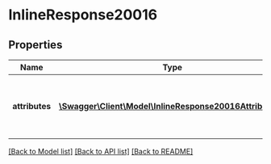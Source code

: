 # InlineResponse20016

## Properties
Name | Type | Description | Notes
------------ | ------------- | ------------- | -------------
**attributes** | [**\Swagger\Client\Model\InlineResponse20016Attributes[]**](InlineResponse20016Attributes.md) | Listing of available contact attributes in your account | 

[[Back to Model list]](../README.md#documentation-for-models) [[Back to API list]](../README.md#documentation-for-api-endpoints) [[Back to README]](../README.md)


